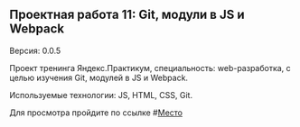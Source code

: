 ## Проектная работа 11: Git, модули в JS и Webpack
Версия: 0.0.5

Проект тренинга Яндекс.Практикум, специальность: web-разработка, с целью изучения Git, модулей в JS и Webpack.

Используемые технологии: JS, HTML, CSS, Git.

Для просмотра пройдите по ссылке #[Место](https://vitalysokolov9751.github.io/sprint-11.github.io/ "Ссылка на проект")